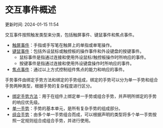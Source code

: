 # 交互事件概述

更新时间: 2024-01-15 11:54

交互事件按照触发类型来分类，包括触屏事件、键鼠事件和焦点事件。

* [触屏事件](https://developer.harmonyos.com/cn/docs/documentation/doc-guides-V3/arkts-common-events-touch-screen-event-0000001451076450-V3)：手指或手写笔在触屏上的单指或单笔操作。
* [键鼠事件](https://developer.harmonyos.com/cn/docs/documentation/doc-guides-V3/arkts-common-events-device-input-event-0000001529125201-V3)：包括外设鼠标或触控板的操作事件和外设键盘的按键事件。
  * 鼠标事件是指通过连接和使用外设鼠标/触控板操作时所响应的事件。
  * 按键事件是指通过连接和使用外设键盘操作时所响应的事件。
* [焦点事件](https://developer.harmonyos.com/cn/docs/documentation/doc-guides-V3/arkts-common-events-focus-event-0000001455502044-V3)：通过以上方式控制组件焦点的能力和响应的事件。

手势事件由绑定手势方法和绑定的手势组成，绑定的手势可以分为单一手势和组合手势两种类型，根据手势的复杂程度进行区分。

* [绑定手势方法](https://developer.harmonyos.com/cn/docs/documentation/doc-guides-V3/arkts-gesture-events-binding-0000001529037393-V3)：用于在组件上绑定单一手势或组合手势，并声明所绑定的手势的响应优先级。
* [单一手势](https://developer.harmonyos.com/cn/docs/documentation/doc-guides-V3/arkts-gesture-events-single-gesture-0000001450596854-V3)：手势的基本单元，是所有复杂手势的组成部分。
* [组合手势](https://developer.harmonyos.com/cn/docs/documentation/doc-guides-V3/arkts-gesture-events-combined-gestures-0000001500756325-V3)：由多个单一手势组合而成，可以根据声明的类型将多个单一手势按照一定规则组合成组合手势，并进行使用。

